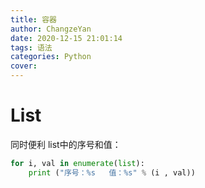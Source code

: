 ```yaml
---
title: 容器
author: ChangzeYan
date: 2020-12-15 21:01:14
tags: 语法
categories: Python
cover:
---
```


# List
同时便利 list中的序号和值：
```py
for i, val in enumerate(list):
    print ("序号：%s   值：%s" % (i , val))
```
